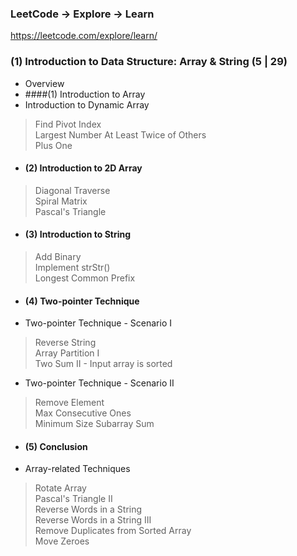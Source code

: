 ### LeetCode -> Explore -> Learn

https://leetcode.com/explore/learn/

### (1)	Introduction to Data Structure: Array & String (5 | 29)     
- Overview   
- ####(1) Introduction to Array
- Introduction to Dynamic Array   
> Find Pivot Index   
> Largest Number At Least Twice of Others   
> Plus One   
- #### (2) Introduction to 2D Array
> Diagonal Traverse   
> Spiral Matrix  
> Pascal's Triangle   
- #### (3) Introduction to String  
> Add Binary    
> Implement strStr()   
> Longest Common Prefix  
- #### (4) Two-pointer Technique   
- Two-pointer Technique - Scenario I   
> Reverse String   
> Array Partition I   
> Two Sum II - Input array is sorted   
- Two-pointer Technique - Scenario II   
> Remove Element   
> Max Consecutive Ones   
> Minimum Size Subarray Sum  
- #### (5) Conclusion
- Array-related Techniques   
> Rotate Array   
> Pascal's Triangle II   
> Reverse Words in a String   
> Reverse Words in a String III   
> Remove Duplicates from Sorted Array   
> Move Zeroes
